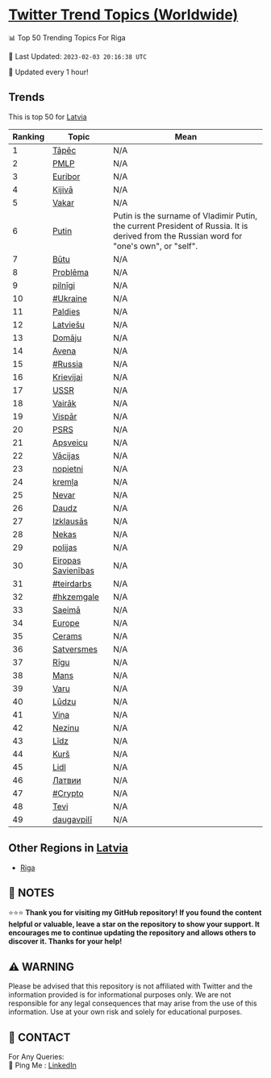 [Twitter Trend Topics (Worldwide)](https://github.com/ErcinDedeoglu/Twitter-Trend-Topics)
==========


📊 Top 50 Trending Topics For Riga

📆 Last Updated: `2023-02-03 20:16:38 UTC`

🔧 Updated every 1 hour!


## Trends

This is top 50 for [Latvia](</Latvia>)

| Ranking | Topic | Mean |
| ------- | ------------ | ------------ |
| 1 | [Tāpēc](http://twitter.com/search?q=T%c4%81p%c4%93c) | N/A |
| 2 | [PMLP](http://twitter.com/search?q=PMLP) | N/A |
| 3 | [Euribor](http://twitter.com/search?q=Euribor) | N/A |
| 4 | [Kijivā](http://twitter.com/search?q=Kijiv%c4%81) | N/A |
| 5 | [Vakar](http://twitter.com/search?q=Vakar) | N/A |
| 6 | [Putin](http://twitter.com/search?q=Putin) | Putin is the surname of Vladimir Putin, the current President of Russia. It is derived from the Russian word for "one's own", or "self". |
| 7 | [Būtu](http://twitter.com/search?q=B%c5%abtu) | N/A |
| 8 | [Problēma](http://twitter.com/search?q=Probl%c4%93ma) | N/A |
| 9 | [pilnīgi](http://twitter.com/search?q=piln%c4%abgi) | N/A |
| 10 | [#Ukraine](http://twitter.com/search?q=%23Ukraine) | N/A |
| 11 | [Paldies](http://twitter.com/search?q=Paldies) | N/A |
| 12 | [Latviešu](http://twitter.com/search?q=Latvie%c5%a1u) | N/A |
| 13 | [Domāju](http://twitter.com/search?q=Dom%c4%81ju) | N/A |
| 14 | [Avena](http://twitter.com/search?q=Avena) | N/A |
| 15 | [#Russia](http://twitter.com/search?q=%23Russia) | N/A |
| 16 | [Krievijai](http://twitter.com/search?q=Krievijai) | N/A |
| 17 | [USSR](http://twitter.com/search?q=USSR) | N/A |
| 18 | [Vairāk](http://twitter.com/search?q=Vair%c4%81k) | N/A |
| 19 | [Vispār](http://twitter.com/search?q=Visp%c4%81r) | N/A |
| 20 | [PSRS](http://twitter.com/search?q=PSRS) | N/A |
| 21 | [Apsveicu](http://twitter.com/search?q=Apsveicu) | N/A |
| 22 | [Vācijas](http://twitter.com/search?q=V%c4%81cijas) | N/A |
| 23 | [nopietni](http://twitter.com/search?q=nopietni) | N/A |
| 24 | [kremļa](http://twitter.com/search?q=krem%c4%bca) | N/A |
| 25 | [Nevar](http://twitter.com/search?q=Nevar) | N/A |
| 26 | [Daudz](http://twitter.com/search?q=Daudz) | N/A |
| 27 | [Izklausās](http://twitter.com/search?q=Izklaus%c4%81s) | N/A |
| 28 | [Nekas](http://twitter.com/search?q=Nekas) | N/A |
| 29 | [polijas](http://twitter.com/search?q=polijas) | N/A |
| 30 | [Eiropas Savienības](http://twitter.com/search?q=Eiropas+Savien%c4%abbas) | N/A |
| 31 | [#teirdarbs](http://twitter.com/search?q=%23teirdarbs) | N/A |
| 32 | [#hkzemgale](http://twitter.com/search?q=%23hkzemgale) | N/A |
| 33 | [Saeimā](http://twitter.com/search?q=Saeim%c4%81) | N/A |
| 34 | [Europe](http://twitter.com/search?q=Europe) | N/A |
| 35 | [Cerams](http://twitter.com/search?q=Cerams) | N/A |
| 36 | [Satversmes](http://twitter.com/search?q=Satversmes) | N/A |
| 37 | [Rīgu](http://twitter.com/search?q=R%c4%abgu) | N/A |
| 38 | [Mans](http://twitter.com/search?q=Mans) | N/A |
| 39 | [Varu](http://twitter.com/search?q=Varu) | N/A |
| 40 | [Lūdzu](http://twitter.com/search?q=L%c5%abdzu) | N/A |
| 41 | [Viņa](http://twitter.com/search?q=Vi%c5%86a) | N/A |
| 42 | [Nezinu](http://twitter.com/search?q=Nezinu) | N/A |
| 43 | [Līdz](http://twitter.com/search?q=L%c4%abdz) | N/A |
| 44 | [Kurš](http://twitter.com/search?q=Kur%c5%a1) | N/A |
| 45 | [Lidl](http://twitter.com/search?q=Lidl) | N/A |
| 46 | [Латвии](http://twitter.com/search?q=%d0%9b%d0%b0%d1%82%d0%b2%d0%b8%d0%b8) | N/A |
| 47 | [#Crypto](http://twitter.com/search?q=%23Crypto) | N/A |
| 48 | [Tevi](http://twitter.com/search?q=Tevi) | N/A |
| 49 | [daugavpilī](http://twitter.com/search?q=daugavpil%c4%ab) | N/A |



## Other Regions in [Latvia](</Latvia>)

* [Riga](</Latvia/Riga.md>)



## 📝 NOTES

⭐⭐⭐ **Thank you for visiting my GitHub repository! If you found the content helpful or valuable, leave a star on the repository to show your support. It encourages me to continue updating the repository and allows others to discover it. Thanks for your help!**


## ⚠️ WARNING

Please be advised that this repository is not affiliated with Twitter and the information provided is for informational purposes only. We are not responsible for any legal consequences that may arise from the use of this information. Use at your own risk and solely for educational purposes.


## 📨 CONTACT

 For Any Queries:  
            🏓 Ping Me : [LinkedIn](https://www.linkedin.com/in/ercindedeoglu/)
